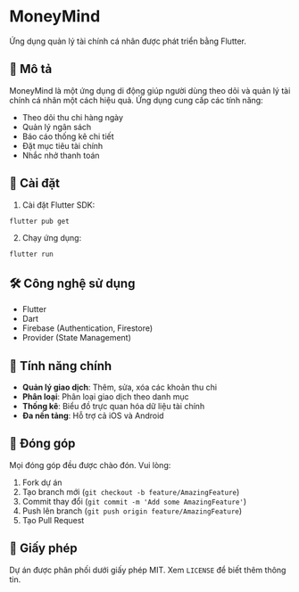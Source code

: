 # MoneyMind

Ứng dụng quản lý tài chính cá nhân được phát triển bằng Flutter.

## 📝 Mô tả

MoneyMind là một ứng dụng di động giúp người dùng theo dõi và quản lý tài chính cá nhân một cách hiệu quả. Ứng dụng cung cấp các tính năng:

- Theo dõi thu chi hàng ngày
- Quản lý ngân sách
- Báo cáo thống kê chi tiết
- Đặt mục tiêu tài chính
- Nhắc nhở thanh toán

## 🚀 Cài đặt

1. Cài đặt Flutter SDK:
```bash
flutter pub get
```

2. Chạy ứng dụng:
```bash
flutter run
```

## 🛠️ Công nghệ sử dụng

- Flutter
- Dart
- Firebase (Authentication, Firestore)
- Provider (State Management)

## 📱 Tính năng chính

- **Quản lý giao dịch**: Thêm, sửa, xóa các khoản thu chi
- **Phân loại**: Phân loại giao dịch theo danh mục
- **Thống kê**: Biểu đồ trực quan hóa dữ liệu tài chính
- **Đa nền tảng**: Hỗ trợ cả iOS và Android

## 🤝 Đóng góp

Mọi đóng góp đều được chào đón. Vui lòng:

1. Fork dự án
2. Tạo branch mới (`git checkout -b feature/AmazingFeature`)
3. Commit thay đổi (`git commit -m 'Add some AmazingFeature'`)
4. Push lên branch (`git push origin feature/AmazingFeature`)
5. Tạo Pull Request

## 📄 Giấy phép

Dự án được phân phối dưới giấy phép MIT. Xem `LICENSE` để biết thêm thông tin.
